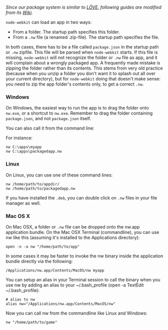 _Since our package system is similar to [LÖVE](https://love2d.org), following guides are modified from its [Wiki](https://love2d.org/wiki/Getting_Started)._

`node-webkit` can load an app in two ways: 

* From a folder. The startup path specifies this folder. 
* From a `.nw` file (a renamed .zip-file). The startup path specifies the file. 

In both cases, there has to be a file called `package.json` in the startup path or `.nw` zipfile. This file will be parsed when `node-webkit` starts. If this file is missing, `node-webkit` will not recognize the folder or `.nw` file as app, and it will complain about a wrongly packaged app. A frequently made mistake is zipping the folder rather than its contents. This stems from very old practice (because when you unzip a folder you don't want it to splash out all over your current directory), but for `node-webkit` doing that doesn't make sense: you need to zip the app folder's contents only, to get a correct `.nw`. 

### Windows

On Windows, the easiest way to run the app is to drag the folder onto `nw.exe`, or a shortcut to `nw.exe`. Remember to drag the folder containing `package.json`, and not `package.json` itself.

You can also call it from the command line: 

For instance: 

    nw C:\apps\myapp
    nw C:\apps\packagedapp.nw

### Linux

On Linux, you can use one of these command lines: 

    nw /home/path/to/appdir/
    nw /home/path/to/packagedapp.nw

If you have installed the `.deb`, you can double click on `.nw` files in your file manager as well. 

### Mac OS X

On Mac OSX, a folder or `.nw` file can be dropped onto the nw.app application bundle. On the Mac OSX Terminal (commandline), you can use nw like this (assuming it's installed to the Applications directory): 

    open -n -a nw "/home/path/to/app" 

In some cases it may be faster to invoke the nw binary inside the application bundle directly via the following: 

    /Applications/nw.app/Contents/MacOS/nw myapp 

You can setup an alias in your Terminal session to call the binary when you use nw by adding an alias to your ~/.bash_profile (open -a TextEdit ~/.bash_profile): 

    # alias to nw
    alias nw="/Applications/nw.app/Contents/MacOS/nw"

Now you can call nw from the commandline like Linux and Windows: 

    nw "/home/path/to/game" 
